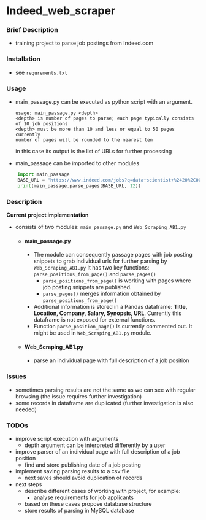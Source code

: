 # Indeed_web_scraper


### Brief Description

- training project to parse job postings from Indeed.com

### Installation

- see `requrements.txt`

### Usage

- main_passage.py can be executed as python script with an argument.

    ```
    usage: main_passage.py <depth>
    <depth> is number of pages to parse; each page typically consists of 10 job positions
    <depth> must be more than 10 and less or equal to 50 pages currently
    number of pages will be rounded to the nearest ten
    ```

    in this case its output is the list of URLs for further processing
    
    
- main_passage can be imported to other modules

```python
    import main_passage
    BASE_URL = "https://www.indeed.com/jobs?q=data+scientist+%2420%2C000&l=New+York&start="
    print(main_passage.parse_pages(BASE_URL, 12))
```

### Description

**Current project implementation**

- consists of two modules: `main_passage.py` and `Web_Scraping_AB1.py`
    - #### main_passage.py
        - The module can consequently passage pages with job posting snippets to grab individual urls for further parsing by `Web_Scraping_AB1.py` It has two key functions: `parse_positions_from_page()` and `parse_pages()`
            - `parse_positions_from_page()` is working with pages where job posting snippets are published.
            - `parse_pages()` merges information obtained by `parse_positions_from_page()`
        - Additional information is stored in a Pandas dataframe: **Title, Location, Company, Salary, Synopsis, URL**. Currently this dataframe is not exposed for external functions.
        - Function `parse_position_page()` is currently commented out. It might be used in `Web_Scraping_AB1.py` module.

    - #### Web_Scraping_AB1.py
        - parse an individual page with full description of a job position

### Issues

- sometimes parsing results are not the same as we can see with regular browsing (the issue requires further investigation)
- some records in dataframe are duplicated (further investigation is also needed)

### TODOs

- improve script execution with arguments
    - depth argument can be interpreted differently by a user
- improve parser of an individual page with full description of a job position
    - find and store publishing date of a job posting
- implement saving parsing results to a csv file
    - next saves should avoid duplication of records
- next steps
    - describe different cases of working with project, for example:
        - analyse requirements for job applicants
    - based on these cases propose database structure
    - store results of parsing in MySQL database